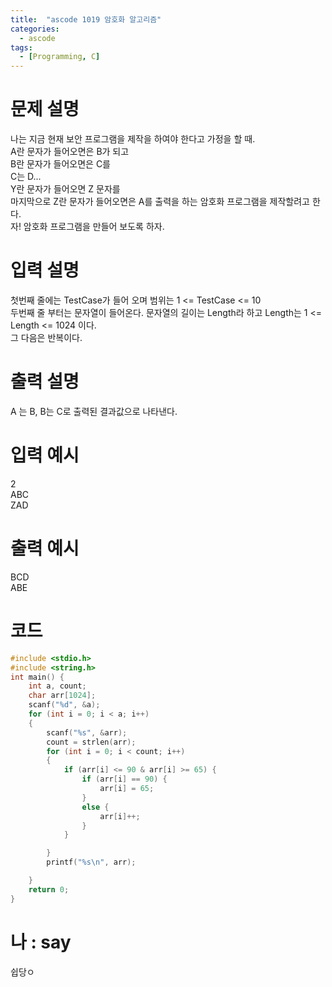 ```yaml
---
title:  "ascode 1019 암호화 알고리즘"
categories:
  - ascode
tags:
  - [Programming, C]
---
```


# 문제 설명
나는 지금 현재 보안 프로그램을 제작을 하여야 한다고 가정을 할 때.<br>
A란 문자가 들어오면은 B가 되고<br>
B란 문자가 들어오면은 C를<br>
C는 D...<br>
Y란 문자가 들어오면 Z 문자를<br>
마지막으로 Z란 문자가 들어오면은 A를 출력을 하는 암호화 프로그램을 제작할려고 한다.<br>
자! 암호화 프로그램을 만들어 보도록 하자.


# 입력 설명
첫번째 줄에는 TestCase가 들어 오며 범위는 1 <= TestCase <= 10<br>
두번째 줄 부터는 문자열이 들어온다. 문자열의 길이는 Length라 하고 Length는 1 <= Length <= 1024 이다.<br>
그 다음은 반복이다.


# 출력 설명
A 는 B, B는 C로 출력된 결과값으로 나타낸다.
# 입력 예시 
2<br>
ABC<br>
ZAD
# 출력 예시 
BCD<br>
ABE
# 코드

```c
#include <stdio.h>
#include <string.h>
int main() {
	int a, count;
	char arr[1024];
	scanf("%d", &a);
	for (int i = 0; i < a; i++)
	{
		scanf("%s", &arr);	
		count = strlen(arr);
		for (int i = 0; i < count; i++)
		{
			if (arr[i] <= 90 & arr[i] >= 65) {
				if (arr[i] == 90) {
					arr[i] = 65;
				}
				else {
					arr[i]++;
				}
			}

		}
		printf("%s\n", arr);

	}
	return 0;
}

```

# 나 : say
쉽당ㅇ